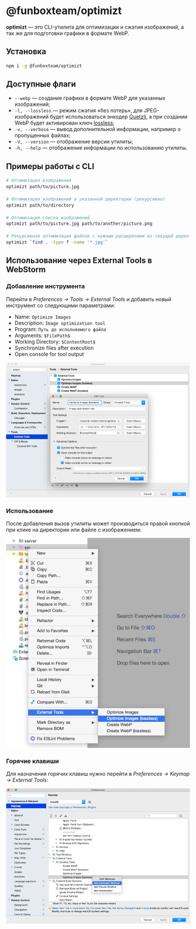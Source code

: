 # @funboxteam/optimizt

**optimizt** — это CLI-утилита для оптимизации и сжатия изображений, а так же для подготовки графики в формате WebP.

## Установка

```sh
npm i -g @funboxteam/optimizt
```

## Доступные флаги

- `--webp` — создание графики в формате WebP для указанных изображений;
- `-l, --lossless` — режим сжатия «без потерь», для JPEG-изображений будет использоваться энкодер [Guetzli](https://github.com/google/guetzli), а при создании WebP будет активирован ключ [lossless](https://developers.google.com/speed/webp/docs/cwebp);
- `-v, --verbose` — вывод дополнительной информации, например о пропущенных файлах;
- `-V, --version` — отображение версии утилиты;
- `-h, --help` — отображение информации по использованию утилиты.

## Примеры работы с CLI

```bash
# Оптимизация изображения
optimizt path/to/picture.jpg

# Оптимизация изображений в указанной директории (рекурсивно)
optimizt path/to/directory

# Оптимизация списка изображений
optimizt path/to/picture.jpg path/to/another/picture.png

# Рекурсивная оптимизация файлов с нужным расширением из текущей директории
optimizt `find . -type f -name '*.jpg'`
```

## Использование через External Tools в WebStorm

### Добавление инструмента

Перейти в _Preferences → Tools → External Tools_ и добавить новый инструмент со следующими параметрами:

- Name: `Optimize Images`
- Description: `Image optimization tool`
- Program: `Путь до исполняемого файла`
- Arguments: `$FilePath$`
- Working Directory: `$ContentRoot$`
- Synchronize files after execution
- Open console for tool output

![](images/ws_external-tools.png)

### Использование

После добавления вызов утилиты может производиться правой кнопкой при клике на директории или файле с изображением:

![](images/ws_menu.png)

### Горячие клавиши

Для назначения горячих клавиш нужно перейти в _Preferences → Keymap → External Tools_:

![](images/ws_keymap.png)
